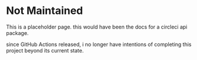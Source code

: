 # Not Maintained 

This is a placeholder page. this would have been the docs for a circleci api package.

since GitHub Actions released, i no longer have intentions of completing this project beyond its current state.
